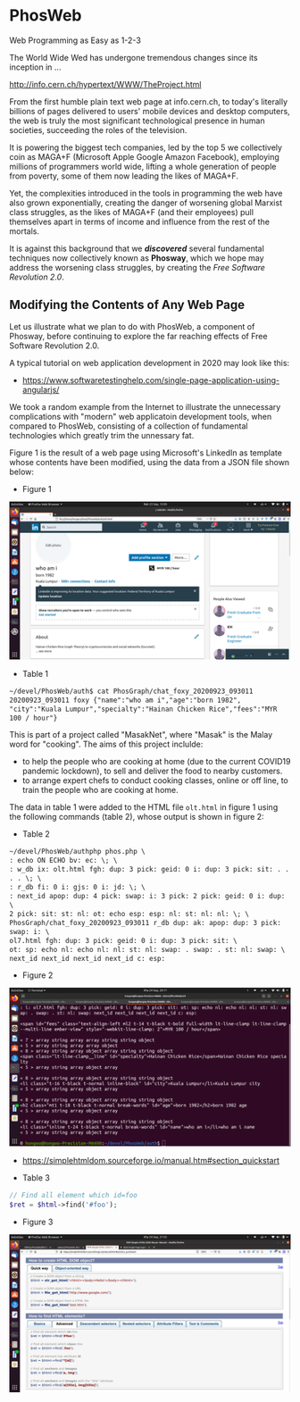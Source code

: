 # PhosWeb
Web Programming as Easy as 1-2-3

The World Wide Wed has undergone tremendous changes since its inception in ...

http://info.cern.ch/hypertext/WWW/TheProject.html

From the first humble plain text web page at info.cern.ch, to today's literally billions of pages delivered to users' mobile devices and desktop computers, the web is truly the most significant technological presence in human societies, succeeding the roles of the television. 

It is powering the biggest tech companies, led by the top 5 we collectively coin as MAGA+F (Microsoft Apple Google Amazon Facebook), employing millions of programmers world wide, lifting a whole generation of people from poverty, some of them now leading the likes of MAGA+F.

Yet, the complexities introduced in the tools in programming the web have also grown exponentially, creating the danger of worsening global Marxist class struggles, as the likes of MAGA+F (and their employees) pull themselves apart in terms of income and influence from the rest of the mortals.

It is against this background that we ___discovered___ several fundamental techniques now collectively known as __Phosway__, which we hope may address the worsening class struggles, by creating the _Free Software Revolution 2.0_.


## Modifying the Contents of Any Web Page

Let us illustrate what we plan to do with PhosWeb, a component of Phosway, before continuing to explore the far reaching effects of Free Software Revolution 2.0.

A typical tutorial on web application development in 2020 may look like this:

- https://www.softwaretestinghelp.com/single-page-application-using-angularjs/

We took a random example from the Internet to illustrate the unnecessary complications with "modern" web applicatoin development tools, when compared to PhosWeb, consisting of a collection of fundamental technologies which greatly trim the unnessary fat.

Figure 1 is the result of a web page using Microsoft's LinkedIn as template whose contents have been modified, using the data from a JSON file shown below:

- Figure 1
<img src="https://github.com/udexon/PhosWeb/blob/master/img/LinkedIn.png" width=600>

- Table 1
```
~/devel/PhosWeb/auth$ cat PhosGraph/chat_foxy_20200923_093011 
20200923_093011 foxy {"name":"who am i","age":"born 1982",
"city":"Kuala Lumpur","specialty":"Hainan Chicken Rice","fees":"MYR 100 / hour"}
```

This is part of a project called "MasakNet", where "Masak" is the Malay word for "cooking". The aims of this project inclulde:

- to help the people who are cooking at home (due to the current COVID19 pandemic lockdown), to sell and deliver the food to nearby customers.
- to arrange expert chefs to conduct cooking classes, online or off line, to train the people who are cooking at home.

The data in table 1 were added to the HTML file `olt.html` in figure 1 using the following commands (table 2), whose output is shown in figure 2:

- Table 2
```
~/devel/PhosWeb/authphp phos.php \
: echo ON ECHO bv: ec: \; \
: w_db ix: olt.html fgh: dup: 3 pick: geid: 0 i: dup: 3 pick: sit: . . . . \; \
: r_db fi: 0 i: gjs: 0 i: jd: \; \
: next_id apop: dup: 4 pick: swap: i: 3 pick: 2 pick: geid: 0 i: dup: \
2 pick: sit: st: nl: ot: echo esp: esp: nl: st: nl: nl: \; \
PhosGraph/chat_foxy_20200923_093011 r_db dup: ak: apop: dup: 3 pick: swap: i: \
ol7.html fgh: dup: 3 pick: geid: 0 i: dup: 3 pick: sit: \
ot: sp: echo nl: echo nl: nl: st: nl: swap: . swap: . st: nl: swap: \
next_id next_id next_id next_id c: esp:
```

- Figure 2
<img src="https://github.com/udexon/PhosWeb/blob/master/img/dom_mod.png" width=600>

- https://simplehtmldom.sourceforge.io/manual.htm#section_quickstart

- Table 3
```php
// Find all element which id=foo
$ret = $html->find('#foo');
```

- Figure 3
<img src="https://github.com/udexon/PhosWeb/blob/master/img/simple_html_dom.png" width=600>
